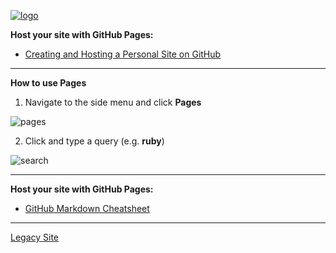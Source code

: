 


[![logo](https://kironroy.github.io/logo_wiki_home.svg)](https://kironroy.github.io/)

**Host your site with GitHub Pages:**

* [Creating and Hosting a Personal Site on GitHub](http://jmcglone.com/guides/github-pages/)

***

**How to use Pages**
1. Navigate to the side menu and click **Pages**

![pages](https://kironroy.github.io/pages.svg)

2. Click and type a query (e.g. **ruby**)

![search](https://kironroy.github.io/search.svg)

***

**Host your site with GitHub Pages:**

* [GitHub Markdown Cheatsheet](https://github.com/adam-p/markdown-here/wiki/Markdown-Cheatsheet)

***
[Legacy Site](https://kironroy.github.io/github)
